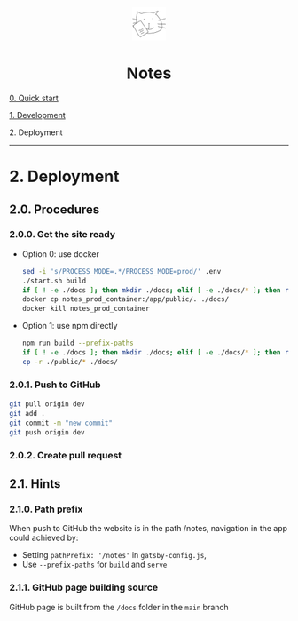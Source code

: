 <p align="center">
  <img alt="" src="../src/images/icon.png" width="60" />
</p>

<h1 align="center">Notes</h1>

[0. Quick start](../README.md)

[1. Development](./development.md)

<span>2. Deployment</span>

---

<h1 id="2.">2. Deployment</h1>

<h2>2.0. Procedures</h2>

<h3>2.0.0. Get the site ready</h3>

- Option 0: use docker

  ```sh
  sed -i 's/PROCESS_MODE=.*/PROCESS_MODE=prod/' .env
  ./start.sh build
  if [ ! -e ./docs ]; then mkdir ./docs; elif [ -e ./docs/* ]; then rm -r ./docs/*; fi
  docker cp notes_prod_container:/app/public/. ./docs/
  docker kill notes_prod_container
  ```

- Option 1: use npm directly

  ```sh
  npm run build --prefix-paths
  if [ ! -e ./docs ]; then mkdir ./docs; elif [ -e ./docs/* ]; then rm -r ./docs/*; fi
  cp -r ./public/* ./docs/
  ```

<h3>2.0.1. Push to GitHub</h3>

```sh
git pull origin dev
git add .
git commit -m "new commit"
git push origin dev
```

<h3>2.0.2. Create pull request</h3>

<h2>2.1. Hints</h2>
<h3>2.1.0. Path prefix</h3>

When push to GitHub the website is in the path /notes, navigation in the app could achieved by:
- Setting `pathPrefix: '/notes'` in `gatsby-config.js`, 
- Use `--prefix-paths` for `build` and `serve`

<h3>2.1.1. GitHub page building source</h3>

GitHub page is built from the `/docs` folder in the `main` branch
